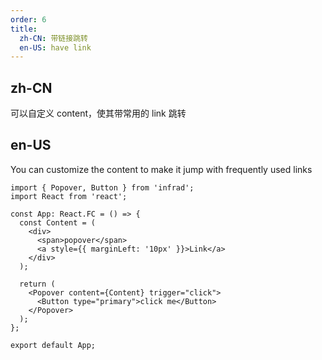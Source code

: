 ```yaml
---
order: 6
title:
  zh-CN: 带链接跳转
  en-US: have link
---
```


## zh-CN

可以自定义 content，使其带常用的 link 跳转

## en-US

You can customize the content to make it jump with frequently used links

```tsx
import { Popover, Button } from 'infrad';
import React from 'react';

const App: React.FC = () => {
  const Content = (
    <div>
      <span>popover</span>
      <a style={{ marginLeft: '10px' }}>Link</a>
    </div>
  );

  return (
    <Popover content={Content} trigger="click">
      <Button type="primary">click me</Button>
    </Popover>
  );
};

export default App;
```
